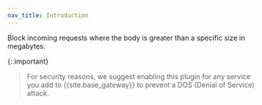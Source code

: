 ```yaml
---
nav_title: Introduction
---
```


Block incoming requests where the body is greater than a specific size in megabytes.

{:.important}
> For security reasons, we suggest enabling this plugin for any service you add
to {{site.base_gateway}} to prevent a DOS (Denial of Service) attack.
